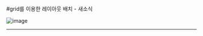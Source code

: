 #grid를 이용한 레이아웃 배치 - 새소식


![image](https://github.com/M-Moong/home-work/assets/109510367/919ca85d-fed3-4dc9-9a79-8ae402b555ff)


---
